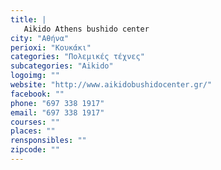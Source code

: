 ```yaml
---
title: |
   Aikido Athens bushido center
city: "Αθήνα"
perioxi: "Κουκάκι"
categories: "Πολεμικές τέχνες"
subcategories: "Aikido"
logoimg: ""
website: "http://www.aikidobushidocenter.gr/"
facebook: ""
phone: "697 338 1917"
email: "697 338 1917"
courses: ""
places: ""
rensponsibles: ""
zipcode: ""
---
```




